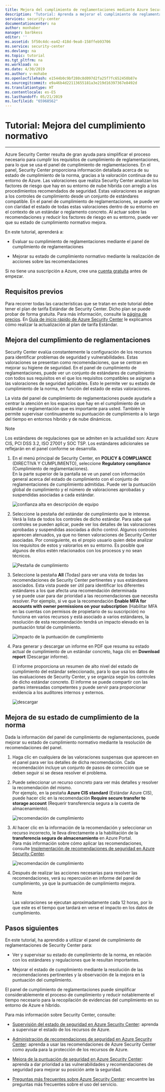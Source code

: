 ```yaml
---
title: Mejora del cumplimiento de reglamentaciones mediante Azure Security Center | Microsoft Docs
description: 'Tutorial: Aprenda a mejorar el cumplimiento de reglamentaciones mediante Azure Security Center.'
services: security-center
documentationcenter: na
author: monhaber
manager: barbkess
editor: ''
ms.assetid: 5f50c4dc-ea42-418d-9ea8-158ffeb93706
ms.service: security-center
ms.devlang: na
ms.topic: tutorial
ms.tgt_pltfrm: na
ms.workload: na
ms.date: 4/30/2019
ms.author: v-mohabe
ms.openlocfilehash: e1544b0c9bf280c8d097d2fa25f7fc652450b87e
ms.sourcegitcommit: e9a46b4d22113655181a3e219d16397367e8492d
ms.translationtype: HT
ms.contentlocale: es-ES
ms.lasthandoff: 05/21/2019
ms.locfileid: "65968562"
---
```

# <a name="tutorial-improve-your-regulatory-compliance"></a>Tutorial: Mejora del cumplimiento normativo
---

Azure Security Center resulta de gran ayuda para simplificar el proceso necesario para cumplir los requisitos de cumplimiento de reglamentaciones, para lo que se usa el panel de cumplimiento de reglamentaciones. En el panel, Security Center proporciona información detallada acerca de su estado de cumplimiento de la norma, gracias a la valoración continua de su entorno de Azure. Las valoraciones que realiza Security Center analizan los factores de riesgo que hay en su entorno de nube híbrida con arreglo a los procedimientos recomendados de seguridad. Estas valoraciones se asignan a los controles de cumplimiento desde un conjunto de estándares compatible. En el panel de cumplimiento de reglamentaciones, se puede ver con claridad el estado de todas estas valoraciones dentro de su entorno en el contexto de un estándar o reglamento concreto. Al actuar sobre las recomendaciones y reducir los factores de riesgo en su entorno, puede ver que su estado de cumplimiento normativo mejora.

En este tutorial, aprenderá a:

-   Evaluar su cumplimiento de reglamentaciones mediante el panel de cumplimiento de reglamentaciones

-   Mejorar su estado de cumplimiento normativo mediante la realización de acciones sobre las recomendaciones

Si no tiene una suscripción a Azure, cree una [cuenta gratuita](https://azure.microsoft.com/free/) antes de empezar.

## <a name="prerequisites"></a>Requisitos previos

Para recorrer todas las características que se tratan en este tutorial debe tener el plan de tarifa Estándar de Security Center. Dicho plan se puede probar de forma gratuita.
Para más información, consulte la [página de precios](https://azure.microsoft.com/pricing/details/security-center/). En [Guía de inicio rápido de Azure Security Center](https://docs.microsoft.com/azure/security-center/security-center-get-started) le explicamos cómo realizar la actualización al plan de tarifa Estándar.

##  <a name="assess-your-regulatory-compliance"></a>Mejora del cumplimiento de reglamentaciones

Security Center evalúa constantemente la configuración de los recursos para identificar problemas de seguridad y vulnerabilidades. Estas valoraciones se presentan como recomendaciones, que se centran en mejorar su higiene de seguridad. En el panel de cumplimiento de reglamentaciones, puede ver un conjunto de estándares de cumplimiento con todos sus requisitos en el que los requisitos compatibles se asignan a las valoraciones de seguridad aplicables. Esto le permite ver su estado de cumplimiento de la norma, en función del estado de estas valoraciones.

La vista del panel de cumplimiento de reglamentaciones puede ayudarle a centrar la atención en los espacios que hay en el cumplimiento de un estándar o reglamentación que es importante para usted. También le permite supervisar continuamente su puntuación de cumplimiento a lo largo del tiempo en entornos híbrido y de nube dinámicos.

>[!NOTE]
> Los estándares de regulaciones que se admiten en la actualidad son: Azure CIS, PCI DSS 3.2, ISO 27001 y SOC TSP. Los estándares adicionales se reflejarán en el panel conforme se desarrolla.
1.  En el menú principal de Security Center, en **POLICY & COMPLIANCE** (DIRECTIVA Y CUMPLIMIENTO), seleccione **Regulatory compliance** (Cumplimiento de reglamentaciones). <br>
En la parte superior de la pantalla se ve un panel con información general acerca del estado de cumplimiento con el conjunto de reglamentaciones de cumplimiento admitidas. Puede ver la puntuación global de cumplimiento y el número de valoraciones aprobadas y suspendidas asociadas a cada estándar.

    ![confianza alta en descripción de equipo](./media/security-center-compliance-dashboard/compliance-dashboard.png)


2.  Seleccione la pestaña del estándar de cumplimiento que le interese. Verá la lista de todos los controles de dicho estándar. Para sabe qué controles se pueden aplicar, puede ver los detalles de las valoraciones aprobadas y suspendidas asociadas a dicho control. Algunos controles aparecen atenuados, ya que no tienen valoraciones de Security Center asociadas. Por consiguiente, es el propio usuario quien debe analizar los requisitos de estos y valorarlos en su entorno. Es posible que algunos de ellos estén relacionados con los procesos y no sean técnicos.

    ![Pestaña de cumplimiento](./media/security-center-compliance-dashboard/compliance-pci.png)

3. Seleccione la pestaña **All** (Todas) para ver una vista de todas las recomendaciones de Security Center pertinentes y sus estándares asociados. Esta vista puede ser útil para identificar los diferentes estándares a los que afecta una recomendación determinada <br> y se puede usar para dar prioridad a las recomendaciones que necesita resolver. Por ejemplo, si ve que la recomendación **Enable MFA for accounts with owner permissions on your subscription** (Habilitar MFA en las cuentas con permisos de propietario de su suscripción) no funciona en varios recursos y está asociado a varios estándares, la resolución de esta recomendación tendrá un impacto elevado en la puntuación total de cumplimiento.

    ![impacto de la puntuación de cumplimiento](./media/security-center-compliance-dashboard/compliance-all-tabs.png)

1. Para generar y descargar un informe en PDF que resuma su estado actual de cumplimiento de un estándar concreto, haga clic en **Download report** (Descargar informe).

    El informe proporciona un resumen de alto nivel del estado de cumplimiento del estándar seleccionado, para lo que usa los datos de las evaluaciones de Security Center, y se organiza según los controles de dicho estándar concreto. El informe se puede compartir con las partes interesadas competentes y puede servir para proporcionar evidencia a los auditores internos y externos.

    ![descargar](./media/security-center-compliance-dashboard/download-report.png)

## <a name="improve-your-compliance-posture"></a>Mejora de su estado de cumplimiento de la norma

Dada la información del panel de cumplimiento de reglamentaciones, puede mejorar su estado de cumplimiento normativo mediante la resolución de recomendaciones del panel.

1.  Haga clic en cualquiera de las valoraciones suspensas que aparecen en el panel para ver los detalles de dicha recomendación. Cada recomendación incluye un conjunto de pasos de corrección que se deben seguir si se desea resolver el problema.

2.  Puede seleccionar un recurso concreto para ver más detalles y resolver la recomendación del mismo. <br>Por ejemplo, en la pestaña **Azure CIS standard** (Estándar Azure CIS), puede hacer clic en la recomendación **Require secure transfer to storage account** (Requerir transferencia segura a la cuenta de almacenamiento).

    ![recomendación de cumplimiento](./media/security-center-compliance-dashboard/compliance-recommendation.png)

3. Al hacer clic en la información de la recomendación y seleccionar un recurso incorrecto, le lleva directamente a la habilitación de la **transferencia segura de almacenamiento** en Azure Portal.<br>Para más información sobre cómo aplicar las recomendaciones, consulte [Implementación de recomendaciones de seguridad en Azure Security Center](security-center-recommendations.md).

    ![recomendación de cumplimiento](./media/security-center-compliance-dashboard/compliance-remediate-recommendation.png)

4.  Después de realizar las acciones necesarias para resolver las recomendaciones, verá su repercusión en informe del panel de cumplimiento, ya que la puntuación de cumplimiento mejora.

    > [!NOTE]
    > Las valoraciones se ejecutan aproximadamente cada 12 horas, por lo que este es el tiempo que tardará en verse el impacto en los datos de cumplimiento.

## <a name="next-steps"></a>Pasos siguientes

En este tutorial, ha aprendido a utilizar el panel de cumplimiento de reglamentaciones de Security Center para:

-   Ver y supervisar su estado de cumplimiento de la norma, en relación con los estándares y regulaciones que le resultan importantes.

-   Mejorar el estado de cumplimiento mediante la resolución de las recomendaciones pertinentes y la observación de la mejora en la puntuación del cumplimiento.

El panel de cumplimiento de reglamentaciones puede simplificar considerablemente el proceso de cumplimiento y reducir notablemente el tiempo necesario para la recopilación de evidencias del cumplimiento en su entorno de Azure e híbrido.

Para más información sobre Security Center, consulte:

-   [Supervisión del estado de seguridad en Azure Security Center](security-center-monitoring.md): aprenda a supervisar el estado de los recursos de Azure.

-   [Administración de recomendaciones de seguridad en Azure Security Center](security-center-recommendations.md): aprenda a usar las recomendaciones de Azure Security Center como ayuda para la protección de los recursos de Azure.

-   [Mejora de la puntuación de seguridad en Azure Security Center](security-center-secure-score.md): aprenda a dar prioridad a las vulnerabilidades y recomendaciones de seguridad para mejorar su posición ante la seguridad.

-   [Preguntas más frecuentes sobre Azure Security Center](security-center-faq.md): encuentre las preguntas más frecuentes sobre el uso del servicio.
